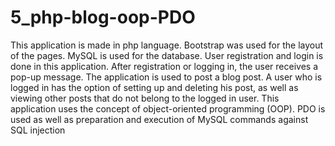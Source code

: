 # 5_php-blog-oop-PDO

This application is made in php language. Bootstrap was used for the layout of the pages. MySQL is used for the database. User registration and login is done in this application. After registration or logging in, the user receives a pop-up message. The application is used to post a blog post. A user who is logged in has the option of setting up and deleting his post, as well as viewing other posts that do not belong to the logged in user.
This application uses the concept of object-oriented programming (OOP). PDO is used as well as preparation and execution of MySQL commands against SQL injection

